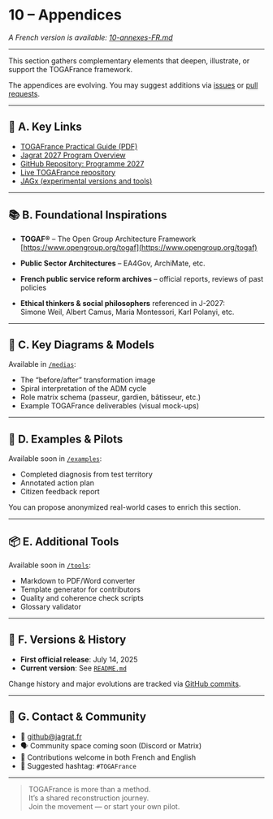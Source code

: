 # 10 – Appendices

_A French version is available: [10-annexes-FR.md](./10-annexes-FR.md)_

---

This section gathers complementary elements that deepen, illustrate, or support the TOGAFrance framework.

The appendices are evolving. You may suggest additions via [issues](https://github.com/Jagrat2027/TOGAFrance/issues) or [pull requests](https://github.com/Jagrat2027/TOGAFrance/pulls).

---

## 📎 A. Key Links

- [TOGAFrance Practical Guide (PDF)](../documentation/TOGAFrance_Livret_Pratique.pdf)
- [Jagrat 2027 Program Overview](https://www.jagrat.fr/programme-2027/)
- [GitHub Repository: Programme 2027](https://github.com/Jagrat2027/Programme2027)
- [Live TOGAFrance repository](https://github.com/Jagrat2027/TOGAFrance)
- [JAGx (experimental versions and tools)](https://github.com/Jagrat2027/JAGx)

---

## 📚 B. Foundational Inspirations

- **TOGAF®** – The Open Group Architecture Framework  
  [https://www.opengroup.org/togaf](https://www.opengroup.org/togaf)

- **Public Sector Architectures** – EA4Gov, ArchiMate, etc.

- **French public service reform archives** – official reports, reviews of past policies

- **Ethical thinkers & social philosophers** referenced in J-2027:  
  Simone Weil, Albert Camus, Maria Montessori, Karl Polanyi, etc.

---

## 📐 C. Key Diagrams & Models

Available in [`/medias`](../medias):

- The “before/after” transformation image  
- Spiral interpretation of the ADM cycle  
- Role matrix schema (passeur, gardien, bâtisseur, etc.)
- Example TOGAFrance deliverables (visual mock-ups)

---

## 📄 D. Examples & Pilots

Available soon in [`/examples`](../examples):

- Completed diagnosis from test territory  
- Annotated action plan  
- Citizen feedback report

You can propose anonymized real-world cases to enrich this section.

---

## 📦 E. Additional Tools

Available soon in [`/tools`](../tools):

- Markdown to PDF/Word converter  
- Template generator for contributors  
- Quality and coherence check scripts  
- Glossary validator

---

## 🧭 F. Versions & History

- **First official release**: July 14, 2025  
- **Current version**: See [`README.md`](../README.md)

Change history and major evolutions are tracked via [GitHub commits](https://github.com/Jagrat2027/TOGAFrance/commits/main).

---

## 🤝 G. Contact & Community

- 📧 [github@jagrat.fr](mailto:github@jagrat.fr)  
- 🗣 Community space coming soon (Discord or Matrix)  
- 💬 Contributions welcome in both French and English  
- 📣 Suggested hashtag: `#TOGAFrance`

---

> TOGAFrance is more than a method.  
> It’s a shared reconstruction journey.  
> Join the movement — or start your own pilot.

